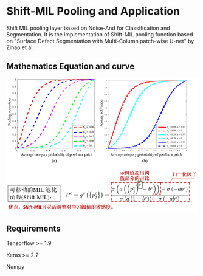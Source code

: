 # Shift-MIL Pooling and Application
Shift MIL pooling layer based on Noise-And for Classification and Segmentation. It is the implementation of Shift-MIL pooling function based on "Surface Defect Segmentation with Multi-Column patch-wise U-net" by Zihao et al.

## Mathematics Equation and curve 
![](Math_curve.png) 

## Requirements

Tensorflow >= 1.9

Keras >= 2.2

Numpy
